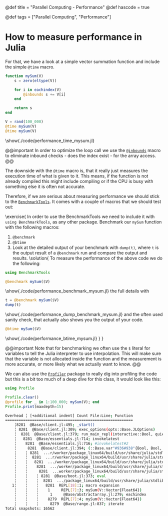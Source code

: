 @def title = "Parallel Computing - Performance"
@def hascode = true

@def tags = ["Parallel Computing", "Performance"]

# How to measure performance in Julia

For that, we have a look at a simple vector summation function and include the simple `@time` macro.
```julia:./code/performance_time_mysum.jl
function mySum(V)
    s = zero(eltype(V))

    for i in eachindex(V)
        @inbounds s += V[i]
    end

    return s
end

V = rand(100_000)
@time mySum(V)
@time mySum(V)
```
\show{./code/performance_time_mysum.jl}

@@important
In order to optimize the loop call we use the [`@inbounds`](https://docs.julialang.org/en/v1/devdocs/boundscheck/) macro to eliminate inbound checks - does the index exist - for the array access.
@@

The downside with the `@time` macro is, that it really just measures the execution time of what is given to it.
This means, if the function is not already compiled this might include compiling or if the CPU is busy with something else it is often not accurate.

Therefore, if we are serious about measuring performance we should stick to the [`BenchmarkTools`](https://juliaci.github.io/BenchmarkTools.jl/stable/).
It comes with a couple of macros that we should test out:

\exercise{
In order to use the BenchmarkTools we need to include it with `using BenchmarkTools`, as any other package.
Benchmark our `mySum` function with the following macros:
1. `@benchmark`
1. `@btime` 
1. Look at the detailed output of your benchmark with `dump(t)`, where `t` is the output result of a `@benchmark` run
and compare the output and results.
\solution{
To measure the performance of the above code we do the following:
```julia:./code/performance_benchmark_mysum.jl
using BenchmarkTools

@benchmark mySum($V)
```
\show{./code/performance_benchmark_mysum.jl}
the full details with 
```julia:./code/performance_dump_benchmark_mysum.jl
t = @benchmark mySum($V)
dump(t)
```
\show{./code/performance_dump_benchmark_mysum.jl}
and the often used sanity check, that actually also shows you the output of your code.
```julia:./code/performance_btime_mysum.jl
@btime mySum($V)
```
\show{./code/performance_btime_mysum.jl}
}
}

@@important
Note that for benchmarking we often use the `$` literal for variables to tell the Julia interpreter to use interpolation.
This will make sure that the variable is not allocated inside the function and the measurement is more accurate, or more likely what we actually want to know.
@@ 

We can also use the [`Profiler`](https://docs.julialang.org/en/v1/manual/profile/#Profiling) package to really dig into profiling the code but this is a bit too much of a deep dive for this class, it would look like this:
```julia:./code/performance.jl
using Profile

Profile.clear()
@profile for _ in 1:100_000; mySum(V); end
Profile.print(maxdepth=15)
```
```bash
Overhead ╎ [+additional indent] Count File:Line; Function
=========================================================
    ╎8281  @Base/client.jl:495; _start()
    ╎ 8281  @Base/client.jl:309; exec_options(opts::Base.JLOptions)
    ╎  8281  @Base/client.jl:379; run_main_repl(interactive::Bool, quiet::Bool, banner::Bool, history_file::Bool, color_set::Bool)
    ╎   8281  @Base/essentials.jl:714; invokelatest
    ╎    8281  @Base/essentials.jl:716; #invokelatest#2
    ╎     8281  @Base/client.jl:394; (::Base.var"#936#938"{Bool, Bool, Bool})(REPL::Module)
    ╎    ╎ 8281  ...r/worker/package_linux64/build/usr/share/julia/stdlib/v1.7/REPL/src/REPL.jl:351; run_repl(repl::REPL.AbstractREPL, consumer::Any)
    ╎    ╎  8281  ...r/worker/package_linux64/build/usr/share/julia/stdlib/v1.7/REPL/src/REPL.jl:364; run_repl(repl::REPL.AbstractREPL, consumer::Any; backend_on_current_task::Bool)
    ╎    ╎   8281  .../worker/package_linux64/build/usr/share/julia/stdlib/v1.7/REPL/src/REPL.jl:231; start_repl_backend(backend::REPL.REPLBackend, consumer::Any)
    ╎    ╎    8281  .../worker/package_linux64/build/usr/share/julia/stdlib/v1.7/REPL/src/REPL.jl:246; repl_backend_loop(backend::REPL.REPLBackend)
    ╎    ╎     8281  ...worker/package_linux64/build/usr/share/julia/stdlib/v1.7/REPL/src/REPL.jl:150; eval_user_input(ast::Any, backend::REPL.REPLBackend)
    ╎    ╎    ╎ 8281  @Base/boot.jl:373; eval
    ╎    ╎    ╎  8281  .../package_linux64/build/usr/share/julia/stdlib/v1.7/Profile/src/Profile.jl:28; top-level scope
   1╎    ╎    ╎   8281  REPL[18]:1; macro expansion
    ╎    ╎    ╎    1     REPL[7]:3; mySum(V::Vector{Float64})
    ╎    ╎    ╎     1     @Base/abstractarray.jl:279; eachindex
    ╎    ╎    ╎    8279  REPL[7]:4; mySum(V::Vector{Float64})
    ╎    ╎    ╎     8279  @Base/range.jl:837; iterate
Total snapshots: 16562
```